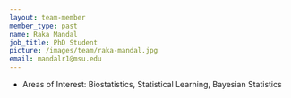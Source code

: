 ```yaml
---
layout: team-member
member_type: past
name: Raka Mandal
job_title: PhD Student
picture: /images/team/raka-mandal.jpg
email: mandalr1@msu.edu
---
```


- Areas of Interest: Biostatistics, Statistical Learning, Bayesian Statistics
